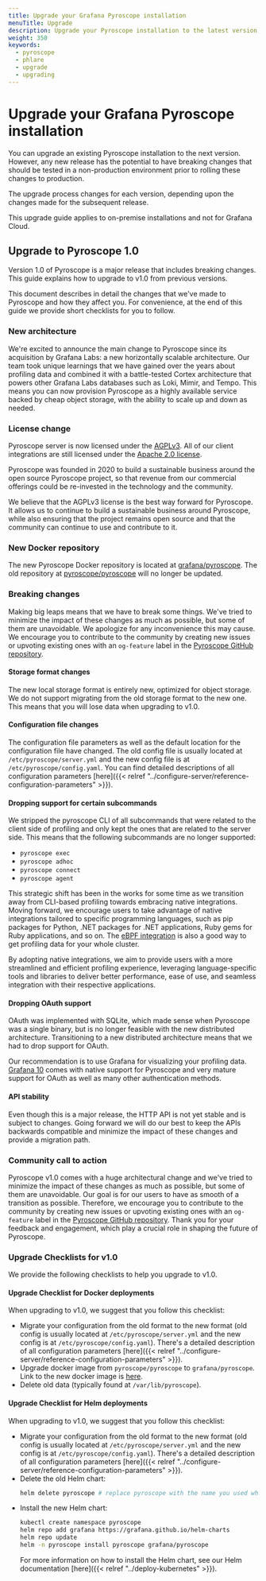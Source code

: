 ```yaml
---
title: Upgrade your Grafana Pyroscope installation
menuTitle: Upgrade
description: Upgrade your Pyroscope installation to the latest version.
weight: 350
keywords:
  - pyroscope
  - phlare
  - upgrade
  - upgrading
---
```


# Upgrade your Grafana Pyroscope installation

You can upgrade an existing Pyroscope installation to the next version.
However, any new release has the potential to have breaking changes that should be tested in a non-production environment prior to rolling these changes to production.

The upgrade process changes for each version, depending upon the changes made for the subsequent release.

This upgrade guide applies to on-premise installations and not for Grafana Cloud.

## Upgrade to Pyroscope 1.0

Version 1.0 of Pyroscope is a major release that includes breaking changes.
This guide explains how to upgrade to v1.0 from previous versions.

This document describes in detail the changes that we've made to Pyroscope and how they affect you. For convenience, at the end of this guide we provide short checklists for you to follow.

### New architecture

We're excited to announce the main change to Pyroscope since its acquisition by Grafana Labs: a new horizontally scalable architecture.
Our team took unique learnings that we have gained over the years about profiling data and combined it with a battle-tested Cortex architecture that powers other Grafana Labs databases such as Loki, Mimir, and Tempo.
This means you can now provision Pyroscope as a highly available service backed by cheap object storage, with the ability to scale up and down as needed.

### License change

Pyroscope server is now licensed under the [AGPLv3](https://opensource.org/license/agpl-v3/). All of our client integrations are still licensed under the [Apache 2.0 license](https://opensource.org/license/apache-2-0/).

Pyroscope was founded in 2020 to build a sustainable business around the open source Pyroscope project, so that revenue from our commercial offerings could be re-invested in the technology and the community.

We believe that the AGPLv3 license is the best way forward for Pyroscope. It allows us to continue to build a sustainable business around Pyroscope, while also ensuring that the project remains open source and that the community can continue to use and contribute to it.

### New Docker repository

The new Pyroscope Docker repository is located at [grafana/pyroscope](https://hub.docker.com/r/grafana/pyroscope). The old repository at [pyroscope/pyroscope](https://hub.docker.com/r/pyroscope/pyroscope) will no longer be updated.

### Breaking changes

Making big leaps means that we have to break some things. We've tried to minimize the impact of these changes as much as possible, but some of them are unavoidable. We apologize for any inconvenience this may cause. We encourage you to contribute to the community by creating new issues or upvoting existing ones with an `og-feature` label in the [Pyroscope GitHub repository](https://github.com/grafana/pyroscope/labels/og-feature).

#### Storage format changes

The new local storage format is entirely new, optimized for object storage. We do not support migrating from the old storage format to the new one. This means that you will lose data when upgrading to v1.0.

#### Configuration file changes

The configuration file parameters as well as the default location for the configuration file have changed. The old config file is usually located at `/etc/pyroscope/server.yml` and the new config file is at `/etc/pyroscope/config.yaml`. You can find detailed descriptions of all configuration parameters [here]({{< relref "../configure-server/reference-configuration-parameters" >}}).

#### Dropping support for certain subcommands

We stripped the pyroscope CLI of all subcommands that were related to the client side of profiling and only kept the ones that are related to the server side. This means that the following subcommands are no longer supported:
* `pyroscope exec`
* `pyroscope adhoc`
* `pyroscope connect`
* `pyroscope agent`

This strategic shift has been in the works for some time as we transition away from CLI-based profiling towards embracing native integrations.
Moving forward, we encourage users to take advantage of native integrations tailored to specific programming languages, such as pip packages for Python, .NET packages for .NET applications, Ruby gems for Ruby applications, and so on.
The [eBPF integration](../configure-client/grafana-alloy/ebpf) is also a good way to get profiling data for your whole cluster.

By adopting native integrations, we aim to provide users with a more streamlined and efficient profiling experience, leveraging language-specific tools and libraries to deliver better performance, ease of use, and seamless integration with their respective applications.

#### Dropping OAuth support

OAuth was implemented with SQLite, which made sense when Pyroscope was a single binary, but is no longer feasible with the new distributed architecture. Transitioning to a new distributed architecture means that we had to drop support for OAuth.

Our recommendation is to use Grafana for visualizing your profiling data. [Grafana 10](/docs/grafana/latest/whatsnew/whats-new-in-v10-0/) comes with native support for Pyroscope and very mature support for OAuth as well as many other authentication methods.

#### API stability

Even though this is a major release, the HTTP API is not yet stable and is subject to changes. Going forward we will do our best to keep the APIs backwards compatible and minimize the impact of these changes and provide a migration path.

### Community call to action

Pyroscope v1.0 comes with a huge architectural change and we've tried to minimize the impact of these changes as much as possible, but some of them are unavoidable. Our goal is for our users to have as smooth of a transition as possible. Therefore, we encourage you to contribute to the community by creating new issues or upvoting existing ones with an `og-feature` label in the [Pyroscope GitHub repository](https://github.com/grafana/pyroscope/labels/og-feature). Thank you for your feedback and engagement, which play a crucial role in shaping the future of Pyroscope.


### Upgrade Checklists for v1.0

We provide the following checklists to help you upgrade to v1.0.

#### Upgrade Checklist for Docker deployments

When upgrading to v1.0, we suggest that you follow this checklist:
* Migrate your configuration from the old format to the new format (old config is usually located at `/etc/pyroscope/server.yml` and the new config is at `/etc/pyroscope/config.yaml`). There's a detailed description of all configuration parameters [here]({{< relref "../configure-server/reference-configuration-parameters" >}}).
* Upgrade docker image from `pyroscope/pyroscope` to `grafana/pyroscope`. Link to the new docker image is [here](https://hub.docker.com/r/grafana/pyroscope).
* Delete old data (typically found at `/var/lib/pyroscope`).

#### Upgrade Checklist for Helm deployments

When upgrading to v1.0, we suggest that you follow this checklist:

* Migrate your configuration from the old format to the new format (old config is usually located at `/etc/pyroscope/server.yml` and the new config is at `/etc/pyroscope/config.yaml`). There's a detailed description of all configuration parameters [here]({{< relref "../configure-server/reference-configuration-parameters" >}}).
* Delete the old Helm chart:
  ```bash
  helm delete pyroscope # replace pyroscope with the name you used when installing the chart
  ```
* Install the new Helm chart:
  ```bash
  kubectl create namespace pyroscope
  helm repo add grafana https://grafana.github.io/helm-charts
  helm repo update
  helm -n pyroscope install pyroscope grafana/pyroscope
  ```
  For more information on how to install the Helm chart, see our Helm documentation [here]({{< relref "../deploy-kubernetes" >}}).
